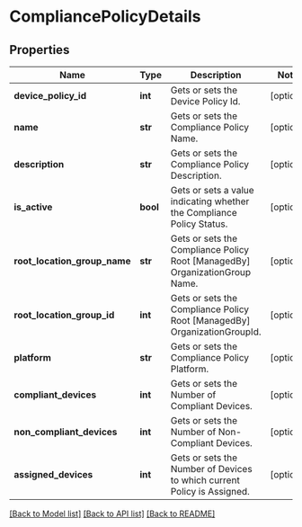 # CompliancePolicyDetails

## Properties
Name | Type | Description | Notes
------------ | ------------- | ------------- | -------------
**device_policy_id** | **int** | Gets or sets the Device Policy Id. | [optional] 
**name** | **str** | Gets or sets the Compliance Policy Name. | [optional] 
**description** | **str** | Gets or sets the Compliance Policy Description. | [optional] 
**is_active** | **bool** | Gets or sets a value indicating whether the Compliance Policy Status. | [optional] 
**root_location_group_name** | **str** | Gets or sets the Compliance Policy Root [ManagedBy] OrganizationGroup Name. | [optional] 
**root_location_group_id** | **int** | Gets or sets the Compliance Policy Root [ManagedBy] OrganizationGroupId. | [optional] 
**platform** | **str** | Gets or sets the Compliance Policy Platform. | [optional] 
**compliant_devices** | **int** | Gets or sets the Number of Compliant Devices. | [optional] 
**non_compliant_devices** | **int** | Gets or sets the Number of Non-Compliant Devices. | [optional] 
**assigned_devices** | **int** | Gets or sets the Number of Devices to which current Policy is Assigned. | [optional] 

[[Back to Model list]](../README.md#documentation-for-models) [[Back to API list]](../README.md#documentation-for-api-endpoints) [[Back to README]](../README.md)


